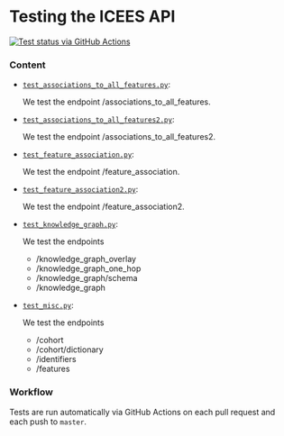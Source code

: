 # Testing the ICEES API

[![Test status via GitHub Actions](https://github.com/NCATS-Tangerine/icees-api/workflows/test/badge.svg)](https://github.com/NCATS-Tangerine/icees-api/actions/workflows/testing.yml)

### Content

* [`test_associations_to_all_features.py`](api/test_associations_to_all_features.py):

  We test the endpoint /associations_to_all_features.

* [`test_associations_to_all_features2.py`](api/test_associations_to_all_features2.py):

  We test the endpoint /associations_to_all_features2.

* [`test_feature_association.py`](api/test_feature_association.py):

  We test the endpoint /feature_association.

* [`test_feature_association2.py`](api/test_feature_association2.py):

  We test the endpoint /feature_association2.

* [`test_knowledge_graph.py`](api/test_knowledge_graph.py):

  We test the endpoints
  
  * /knowledge_graph_overlay
  * /knowledge_graph_one_hop
  * /knowledge_graph/schema
  * /knowledge_graph

* [`test_misc.py`](api/test_misc.py):

  We test the endpoints

  * /cohort
  * /cohort/dictionary
  * /identifiers
  * /features

### Workflow

Tests are run automatically via GitHub Actions on each pull request and each push to `master`.
